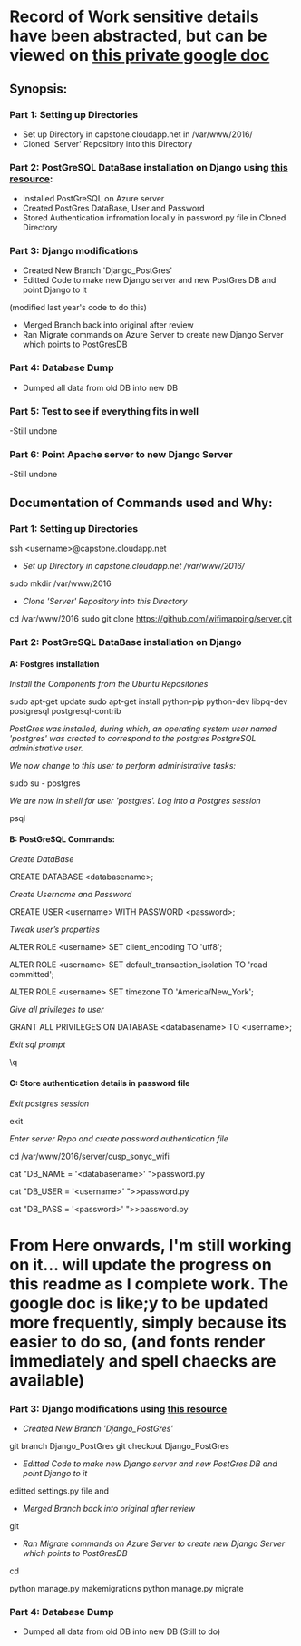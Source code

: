 # Record of Work sensitive details have been abstracted, but can be viewed on [this private google doc](https://docs.google.com/a/nyu.edu/document/d/1U-lNzP9veLojQvmOC0riIdTdyrbDZKYQMqo8AeE3nqM/)

## Synopsis:

### Part 1: Setting up Directories
 - Set up Directory in capstone.cloudapp.net in /var/www/2016/
 - Cloned 'Server' Repository into this Directory

### Part 2: PostGreSQL DataBase installation on Django using [this resource](https://www.digitalocean.com/community/tutorials/how-to-use-postgresql-with-your-django-application-on-ubuntu-14-04):
 - Installed PostGreSQL on Azure server
 - Created PostGres DataBase, User and Password
 - Stored Authentication infromation locally in password.py file in Cloned Directory

 ### Part 3: Django modifications
 - Created New Branch 'Django_PostGres'
 - Editted Code to make new Django server and new PostGres DB and point Django to it 
 
 (modified last year's code to do this)
 - Merged Branch back into original after review
 - Ran Migrate commands on Azure Server to create new Django Server which points to PostGresDB

 ### Part 4: Database Dump
 - Dumped all data from old DB into new DB

 ### Part 5: Test to see if everything fits in well
 -Still undone

 ### Part 6: Point Apache server to new Django Server
 -Still undone





 ## Documentation of Commands used and Why:

### Part 1: Setting up Directories

ssh \<username>@capstone.cloudapp.net

- *Set up Directory in capstone.cloudapp.net /var/www/2016/*

 sudo mkdir /var/www/2016

- *Clone 'Server' Repository into this Directory*

cd /var/www/2016
sudo git clone https://github.com/wifimapping/server.git






### Part 2: PostGreSQL DataBase installation on Django



#### A: Postgres installation

*Install the Components from the Ubuntu Repositories*

sudo apt-get update
sudo apt-get install python-pip python-dev libpq-dev postgresql postgresql-contrib

*PostGres was installed, during which, an operating system user named 'postgres' was created to correspond to the postgres PostgreSQL administrative user.*

*We now change to this user to perform administrative tasks:*

sudo su - postgres

*We are now in shell for user 'postgres'. Log into a Postgres session*

psql



#### B: PostGreSQL Commands:

*Create DataBase*

CREATE DATABASE \<databasename>; 

*Create Username and Password*

CREATE USER \<username> WITH PASSWORD \<password>;

*Tweak user’s properties*

ALTER ROLE \<username> SET client_encoding TO 'utf8';

ALTER ROLE \<username> SET default_transaction_isolation TO 'read committed';

ALTER ROLE \<username> SET timezone TO 'America/New_York';

*Give all privileges to user*

GRANT ALL PRIVILEGES ON DATABASE \<databasename> TO \<username>;

*Exit sql prompt*

\q



#### C: Store authentication details in password file

*Exit postgres session*

exit

*Enter server Repo and create password authentication file*

cd /var/www/2016/server/cusp_sonyc_wifi

cat "DB_NAME = '\<databasename>' ">password.py

cat "DB_USER = '\<username>' ">>password.py

cat "DB_PASS = '\<password>' ">>password.py


# From Here onwards, I'm still working on it... will update the progress on this readme as I complete work. The google doc is like;y to be updated more frequently, simply because its easier to do so, (and fonts render immediately and spell chaecks are available)


### Part 3: Django modifications using [this resource](http://tutorial.djangogirls.org/en/django/)

 - *Created New Branch 'Django_PostGres'*

 git branch Django_PostGres
 git checkout Django_PostGres



 - *Editted Code to make new Django server and new PostGres DB and point Django to it* 

editted settings.py file and 



 - *Merged Branch back into original after review*

git 



 - *Ran Migrate commands on Azure Server to create new Django Server which points to PostGresDB*

cd 

python manage.py makemigrations 
python manage.py migrate 



 ### Part 4: Database Dump
 
 - Dumped all data from old DB into new DB
 (Still to do)